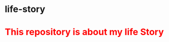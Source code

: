 # life-story
<!--this is markdown file-->
<h1 style="color: red;">This repository is about my life Story</h1>
